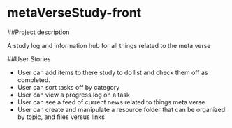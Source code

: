 # metaVerseStudy-front

##Project description

A study log and information hub for all things related to the meta verse

##User Stories
- User can add items to there study to do list and check them off as completed.
- User can sort tasks off by category
- User can view a progress log on a task
- User can see a feed of current news related to things meta verse
- User can create and manipulate a resource folder that can be organized by topic, and files versus links
